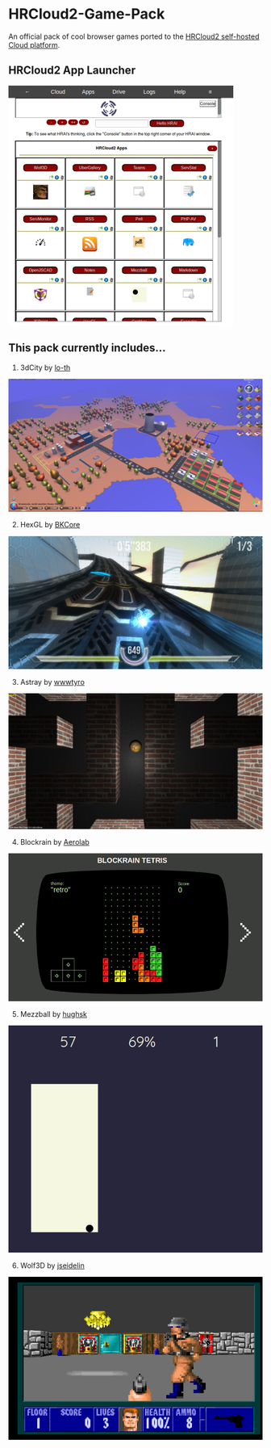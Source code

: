 # HRCloud2-Game-Pack

An official pack of cool browser games ported to the [HRCloud2 self-hosted Cloud platform](https://github.com/zelon88/HRCloud2).

## HRCloud2 App Launcher

![HRC2 App Launcher](https://github.com/zelon88/HRCloud2-Game-Pack/blob/master/Screenshots/HRC2-App-Launcher-2.png)

## This pack currently includes...

1. 3dCity  by [lo-th](https://github.com/lo-th/3d.cityfs) 

![3dCity](https://github.com/zelon88/HRCloud2-Game-Pack/blob/master/Screenshots/3dCity-1.png)

2. HexGL  by [BKCore](https://github.com/BKCore/HexGL)

![HexGL](https://github.com/zelon88/HRCloud2-Game-Pack/blob/master/Screenshots/HexGL-1.png)

3. Astray  by [wwwtyro](https://github.com/wwwtyro/Astray)

![Astray](https://github.com/zelon88/HRCloud2-Game-Pack/blob/master/Screenshots/Astray-1.png)

4. Blockrain  by [Aerolab](https://github.com/Aerolab/blockrain.js)

![Blockrain](https://github.com/zelon88/HRCloud2-Game-Pack/blob/master/Screenshots/Blockrain-1.png)

5. Mezzball  by [hughsk](https://github.com/hughsk/ludum-dare-27)

![Mezzball](https://github.com/zelon88/HRCloud2-Game-Pack/blob/master/Screenshots/Mezzball-1.png)

6. Wolf3D  by [jseidelin](https://github.com/jseidelin/wolf3d)

![Wolf3D](https://github.com/zelon88/HRCloud2-Game-Pack/blob/master/Screenshots/Wolf3D-1.png)

